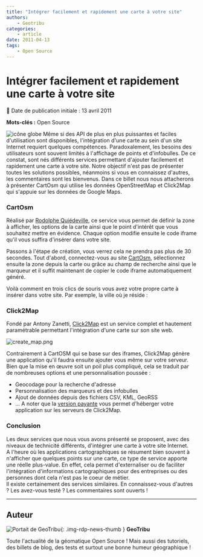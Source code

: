 ```yaml
---
title: "Intégrer facilement et rapidement une carte à votre site"
authors:
    - Geotribu
categories:
    - article
date: 2011-04-13
tags:
    - Open Source
---
```


# Intégrer facilement et rapidement une carte à votre site

:calendar: Date de publication initiale : 13 avril 2011

**Mots-clés :** Open Source

![icône globe](https://cdn.geotribu.fr/img/internal/icons-rdp-news/world.png) Même si des API de plus en plus puissantes et faciles d'utilisation sont disponibles, l'intégration d'une carte au sein d'un site Internet requiert quelques compétences. Paradoxalement, les besoins des utilisateurs sont souvent limités à l'affichage de points et d'infobulles. De ce constat, sont nés différents services permettant d'ajouter facilement et rapidement une carte à votre site. Notre objectif n'est pas de présenter toutes les solutions possibles, néanmoins si vous en connaissez d'autres, les commentaires sont les bienvenus. Dans ce billet nous nous attacherons à présenter CartOsm qui utilise les données OpenStreetMap et Click2Map qui s'appuie sur les données de Google Maps.

### CartOsm

Réalisé par [Rodolphe Quiédeville](http://blog.rodolphe.quiedeville.org/), ce service vous permet de définir la zone à afficher, les options de la carte ainsi que le point d'intérêt que vous souhaitez mettre en évidence. Chaque option modifie ensuite le code iframe qu'il vous suffira d'insérer dans votre site.

Passons à l'étape de création, vous verrez cela ne prendra pas plus de 30 secondes. Tout d'abord, connectez-vous au site [CartOsm](http://cartosm.eu/#), sélectionnez ensuite la zone depuis la carte ou grâce au champ de recherche ainsi que le marqueur et il suffit maintenant de copier le code iframe automatiquement généré.

Voilà comment en trois clics de souris vous avez votre propre carte à insérer dans votre site. Par exemple, la ville où je réside :

### Click2Map

Fondé par Antony Zanetti, [Click2Map](http://www.click2map.com/home) est un service complet et hautement paramétrable permettant l'intégration d'une carte sur son site web.

![create_map.png](http://geotribu.net/sites/default/files/Tuto/img/divers/create_map.png)

Contrairement à CartOSM qui se base sur des iframes, Click2Map génère une application qu'il faudra ensuite ajouter vous même sur votre serveur. Bien que la mise en œuvre soit un poil plus compliqué, cela se traduit par de nombreuses options et une personnalisation poussée :

* Geocodage pour la recherche d'adresse
* Personnalisation des marqueurs et des infobulles
* Ajout de données depuis des fichiers CSV, KML, GeoRSS
* ...
A noter que la [version payante](http://www.click2map.com/business_services) vous permet d'héberger votre application sur les serveurs de Click2Map.

### Conclusion

Les deux services que nous vous avons présenté se proposent, avec des niveaux de technicité différents, d'intégrer une carte à votre site Internet.  
A l'heure où les applications cartographiques se résument bien souvent à n'afficher que quelques points sur une carte, ce type de service apporte une réelle plus-value. En effet, cela permet d'externaliser ou de faciliter l'intégration d'informations cartographiques pour des entreprises ou des personnes dont cela n'est pas le coeur de métier.  
Il existe certainement des services similaires. En connaissez-vous d'autres ? Les avez-vous testé ? Les commentaires sont ouverts !

----

## Auteur

![Portait de GeoTribu](https://cdn.geotribu.fr/img/internal/charte/geotribu_logo_64x64.png){: .img-rdp-news-thumb }
**GeoTribu**

Toute l'actualité de la géomatique Open Source ! Mais aussi des tutoriels, des billets de blog, des tests et surtout une bonne humeur géographique !
